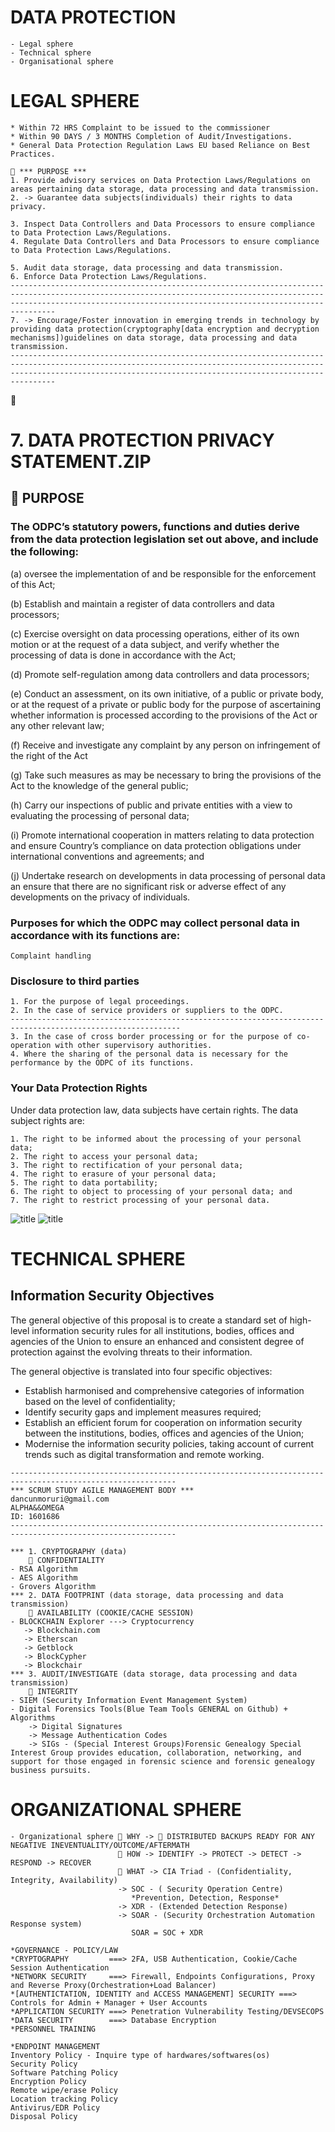 # DATA PROTECTION

```
- Legal sphere
- Technical sphere
- Organisational sphere
```
# LEGAL SPHERE

```
* Within 72 HRS Complaint to be issued to the commissioner 
* Within 90 DAYS / 3 MONTHS Completion of Audit/Investigations.
* General Data Protection Regulation Laws EU based Reliance on Best Practices.

🚀 *** PURPOSE ***
1. Provide advisory services on Data Protection Laws/Regulations on areas pertaining data storage, data processing and data transmission.
2. -> Guarantee data subjects(individuals) their rights to data privacy.

3. Inspect Data Controllers and Data Processors to ensure compliance to Data Protection Laws/Regulations. 
4. Regulate Data Controllers and Data Processors to ensure compliance to Data Protection Laws/Regulations.

5. Audit data storage, data processing and data transmission.
6. Enforce Data Protection Laws/Regulations.
----------------------------------------------------------------------------------------------------------------------------------------------------------------------------------------------------------------------------
7. -> Encourage/Foster innovation in emerging trends in technology by providing data protection(cryptography[data encryption and decryption mechanisms])guidelines on data storage, data processing and data transmission.
----------------------------------------------------------------------------------------------------------------------------------------------------------------------------------------------------------------------------
```

🚀
# 7. DATA PROTECTION PRIVACY STATEMENT.ZIP

## 🚀 PURPOSE
### The ODPC’s statutory powers, functions and duties derive from the data protection legislation set out above, and include the following:

(a)   oversee the implementation of and be responsible for the enforcement of this Act;

(b)  Establish and maintain a register of data controllers and data processors;

(c)   Exercise oversight on data processing operations, either of its own motion or at the request of a data subject, and verify whether the processing of data is done in accordance with the Act;

(d)  Promote self-regulation among data controllers and data processors;

(e)   Conduct an assessment, on its own initiative, of a public or private body, or at the request of a private or public body for the purpose of ascertaining whether information is processed according to the provisions of the Act or any other relevant law;

(f)   Receive and investigate any complaint by any person on infringement of the right of the Act

(g)  Take such measures as may be necessary to bring the provisions of the Act to the knowledge of the general public;

(h)  Carry our inspections of public and private entities with a view to evaluating the processing of personal data;

(i)    Promote international cooperation in matters relating to data protection and ensure Country’s compliance on data protection obligations under international conventions and agreements; and

(j)    Undertake research on developments in data processing of personal data an ensure that there are no significant risk or adverse effect of any developments on the privacy of individuals.


### Purposes for which the ODPC may collect personal data in accordance with its functions are:
    Complaint handling

### Disclosure to third parties

    1. For the purpose of legal proceedings.
    2. In the case of service providers or suppliers to the ODPC.
    ------------------------------------------------------------------------------------------------------------
    3. In the case of cross border processing or for the purpose of co-operation with other supervisory authorities.
    4. Where the sharing of the personal data is necessary for the performance by the ODPC of its functions.  
    
### Your Data Protection Rights

Under data protection law, data subjects have certain rights. The data subject rights are:

    1. The right to be informed about the processing of your personal data;
    2. The right to access your personal data;
    3. The right to rectification of your personal data;
    4. The right to erasure of your personal data;
    5. The right to data portability;
    6. The right to object to processing of your personal data; and
    7. The right to restrict processing of your personal data.

 
![title](static/img/data_protection_1.jpg)
![title](static/img/data_protection_2.jpg)

# TECHNICAL SPHERE

## Information Security Objectives

The general objective of this proposal is to create a standard set of high-level information security rules for all institutions, bodies, offices and agencies of the Union to ensure an enhanced and consistent degree of protection against the evolving threats to their information.

The general objective is translated into four specific objectives:

 - Establish harmonised and comprehensive categories of information based on the level of confidentiality;
 - Identify security gaps and implement measures required;
 - Establish an efficient forum for cooperation on information security between the institutions, bodies, offices and agencies of the Union;
 - Modernise the information security policies, taking account of current trends such as digital transformation and remote working.

```   
-----------------------------------------------------------------------------------------------------------
*** SCRUM STUDY AGILE MANAGEMENT BODY ***
dancunmoruri@gmail.com 
ALPHA&&OMEGA
ID: 1601686
-----------------------------------------------------------------------------------------------------------

*** 1. CRYPTOGRAPHY (data)
    🚀 CONFIDENTIALITY
- RSA Algorithm 
- AES Algorithm
- Grovers Algorithm
*** 2. DATA FOOTPRINT (data storage, data processing and data transmission)
    🚀 AVAILABILITY (COOKIE/CACHE SESSION)
- BLOCKCHAIN Explorer ---> Cryptocurrency
   -> Blockchain.com
   -> Etherscan
   -> Getblock
   -> BlockCypher
   -> Blockchair
*** 3. AUDIT/INVESTIGATE (data storage, data processing and data transmission)
    🚀 INTEGRITY
- SIEM (Security Information Event Management System)
- Digital Forensics Tools(Blue Team Tools GENERAL on Github) + Algorithms
    -> Digital Signatures
    -> Message Authentication Codes
    -> SIGs - (Special Interest Groups)Forensic Genealogy Special Interest Group provides education, collaboration, networking, and support for those engaged in forensic science and forensic genealogy business pursuits.
```

# ORGANIZATIONAL SPHERE

```
- Organizational sphere 🚀 WHY -> 🚀 DISTRIBUTED BACKUPS READY FOR ANY NEGATIVE INEVENTUALITY/OUTCOME/AFTERMATH
                        🚀 HOW -> IDENTIFY -> PROTECT -> DETECT -> RESPOND -> RECOVER
                        🚀 WHAT -> CIA Triad - (Confidentiality, Integrity, Availability)
                        -> SOC - ( Security Operation Centre)
                           *Prevention, Detection, Response*
                        -> XDR - (Extended Detection Response)
                        -> SOAR - (Security Orchestration Automation Response system)
                           SOAR = SOC + XDR

*GOVERNANCE - POLICY/LAW
*CRYPTOGRAPHY         ===> 2FA, USB Authentication, Cookie/Cache Session Authentication
*NETWORK SECURITY     ===> Firewall, Endpoints Configurations, Proxy and Reverse Proxy(Orchestration+Load Balancer)
*[AUTHENTICTATION, IDENTITY and ACCESS MANAGEMENT] SECURITY ===> Controls for Admin + Manager + User Accounts
*APPLICATION SECURITY ===> Penetration Vulnerability Testing/DEVSECOPS
*DATA SECURITY        ===> Database Encryption
*PERSONNEL TRAINING

*ENDPOINT MANAGEMENT
Inventory Policy - Inquire type of hardwares/softwares(os)
Security Policy 
Software Patching Policy
Encryption Policy
Remote wipe/erase Policy
Location tracking Policy
Antivirus/EDR Policy 
Disposal Policy
```


 
